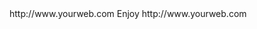 <? xml version="1.0" ?>
<rss version="2.0">
<channel>
<title>*Freemedia News*</title>
<description></description>
<link>http://www.yourweb.com</link>
<item>
<title>******Freemedia Build 2.6.6 released ******</title>
<description> Enjoy </description>
<link>http://www.yourweb.com</link>
</channel>
</rss>

